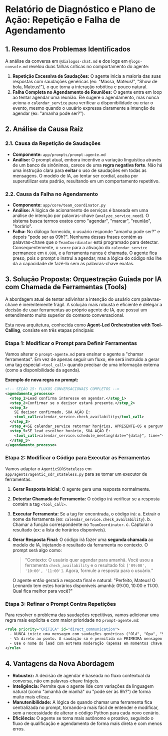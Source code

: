 # Relatório de Diagnóstico e Plano de Ação: Repetição e Falha de Agendamento

## 1. Resumo dos Problemas Identificados

A análise da conversa em `@dialogos-chat.md` e dos logs em `@logs-console.md` revelou duas falhas críticas no comportamento do agente:

1.  **Repetição Excessiva de Saudações:** O agente inicia a maioria das suas respostas com saudações genéricas (ex: "Massa, Mateus!", "Show de bola, Mateus!"), o que torna a interação robótica e pouco natural.
2.  **Falha Completa no Agendamento de Reuniões:** O agente entra em loop ao tentar agendar uma reunião. Ele sugere o agendamento, mas nunca aciona o `calendar_service` para verificar a disponibilidade ou criar o evento, mesmo quando o usuário expressa claramente a intenção de agendar (ex: "amanha pode ser?").

## 2. Análise da Causa Raiz

### 2.1. Causa da Repetição de Saudações

- **Componente:** `app/prompts/prompt-agente.md`
- **Análise:** O prompt atual, embora incentive a variação linguística através de um banco de sinônimos, carece de uma **regra negativa forte**. Não há uma instrução clara para **evitar** o uso de saudações em todas as mensagens. O modelo de IA, ao tentar ser cordial, acaba por superutilizar este padrão, resultando em um comportamento repetitivo.

### 2.2. Causa da Falha no Agendamento

- **Componente:** `app/core/team_coordinator.py`
- **Análise:** A lógica de acionamento de serviços é baseada em uma análise de intenção por palavras-chave (`analyze_service_need`). O sistema busca termos exatos como "agendar", "marcar", "reunião", "horário".
- **Falha:** No diálogo fornecido, o usuário responde "amanha pode ser?" e depois "pode ser as 09h?". Nenhuma dessas frases contém as palavras-chave que o `TeamCoordinator` está programado para detectar. Consequentemente, o `score` para a ativação do `calendar_service` permanece em `0.000`, e a ferramenta nunca é chamada. O agente fica preso, pois o prompt o instrui a agendar, mas a lógica do código não lhe dá a capacidade de fazê-lo sem as palavras-chave exatas.

## 3. Solução Proposta: Orquestração Guiada por IA com Chamada de Ferramentas (Tools)

A abordagem atual de tentar adivinhar a intenção do usuário com palavras-chave é inerentemente frágil. A solução mais robusta e eficiente é delegar a decisão de usar ferramentas ao próprio agente de IA, que possui um entendimento muito superior do contexto conversacional.

Esta nova arquitetura, conhecida como **Agent-Led Orchestration with Tool-Calling**, consiste em três etapas principais:

### Etapa 1: Modificar o Prompt para Definir Ferramentas

Vamos alterar o `prompt-agente.md` para ensinar o agente a "chamar ferramentas". Em vez de apenas seguir um fluxo, ele será instruído a gerar uma tag especial `<tool_call>` quando precisar de uma informação externa (como a disponibilidade da agenda).

**Exemplo de nova regra no prompt:**

```xml
<!-- SEÇÃO 15: FLUXOS CONVERSACIONAIS COMPLETOS -->
<agendamento_processo>
  <step_1>Lead confirma interesse em agendar.</step_1>
  <step_2>Confirmar se o decisor estará presente.</step_2>
  <step_3>
    SE decisor confirmado, SUA AÇÃO É:
    <tool_call>calendar_service.check_availability</tool_call>
  </step_3>
  <step_4>SE calendar_service retornar horários, APRESENTE-OS e pergunte qual o lead prefere.</step_4>
  <step_5>SE lead escolher horário, SUA AÇÃO É:
    <tool_call>calendar_service.schedule_meeting(date="{data}", time="{hora}", lead_info={lead_info})</tool_call>
  </step_5>
</agendamento_processo>
```

### Etapa 2: Modificar o Código para Executar as Ferramentas

Vamos adaptar o `AgenticSDRStateless` em `app/agents/agentic_sdr_stateless.py` para se tornar um executor de ferramentas.

1.  **Gerar Resposta Inicial:** O agente gera uma resposta normalmente.
2.  **Detectar Chamada de Ferramenta:** O código irá verificar se a resposta contém a tag `<tool_call>`.
3.  **Executar Ferramenta:** Se a tag for encontrada, o código irá:
    a.  Extrair o nome da ferramenta (ex: `calendar_service.check_availability`).
    b.  Chamar a função correspondente no `TeamCoordinator`.
    c.  Capturar o resultado (ex: a lista de horários disponíveis).
4.  **Gerar Resposta Final:** O código irá fazer uma **segunda chamada** ao modelo de IA, injetando o resultado da ferramenta no contexto. O prompt será algo como:

    > "Contexto: O usuário quer agendar para amanhã. Você usou a ferramenta `check_availability` e o resultado foi: `['09:00', '10:00', '11:00']`. Agora, formule a resposta para o usuário."

    O agente então gerará a resposta final e natural: "Perfeito, Mateus! O Leonardo tem estes horários disponíveis amanhã: 09:00, 10:00 e 11:00. Qual fica melhor para você?"

### Etapa 3: Refinar o Prompt Contra Repetições

Para resolver o problema das saudações repetitivas, vamos adicionar uma regra mais explícita e com maior prioridade no `prompt-agente.md`:

```xml
<rule priority="CRÍTICA" id="direct_communication">
  - NUNCA inicie uma mensagem com saudações genéricas ("Olá", "Opa", "Show de bola") se uma conversa já estiver em andamento.
  - Vá direto ao ponto. A saudação só é permitida na PRIMEIRA mensagem da conversa.
  - Use o nome do lead com extrema moderação (apenas em momentos chave, como no fechamento).
</rule>
```

## 4. Vantagens da Nova Abordagem

- **Robustez:** A decisão de agendar é baseada no fluxo contextual da conversa, não em palavras-chave frágeis.
- **Inteligência:** Permite que o agente lide com variações da linguagem natural (como "amanhã de manhã" ou "pode ser às 9h?") de forma muito mais eficaz.
- **Manutenibilidade:** A lógica de quando chamar uma ferramenta fica centralizada no prompt, tornando-a mais fácil de entender e modificar, sem a necessidade de alterar o código Python para cada novo cenário.
- **Eficiência:** O agente se torna mais autônomo e proativo, seguindo o fluxo de qualificação e agendamento de forma mais direta e com menos erros.
